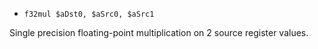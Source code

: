 * `f32mul $aDst0, $aSrc0, $aSrc1`

Single precision floating-point multiplication on 2 source register
values.

